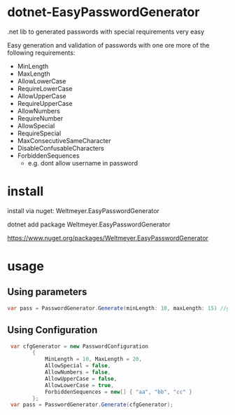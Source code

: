 # dotnet-EasyPasswordGenerator
.net lib to generated passwords with special requirements very easy

Easy generation and validation of passwords with one ore more of the following requirements:
 - MinLength 
 - MaxLength
 - AllowLowerCase 
 - RequireLowerCase 
 - AllowUpperCase 
 - RequireUpperCase 
 - AllowNumbers 
 - RequireNumber 
 - AllowSpecial 
 - RequireSpecial 
 - MaxConsecutiveSameCharacter
 - DisableConfusableCharacters 
 - ForbiddenSequences
   -  e.g. dont allow username in password
 
# install
install via nuget: Weltmeyer.EasyPasswordGenerator 

dotnet add package Weltmeyer.EasyPasswordGenerator

https://www.nuget.org/packages/Weltmeyer.EasyPasswordGenerator

# usage
## Using parameters
 ```c#
var pass = PasswordGenerator.Generate(minLength: 10, maxLength: 15) //generates a Password with 10 to 15 characters, can container all characters
 ```
## Using Configuration
```c#
 var cfgGenerator = new PasswordConfiguration
        {
            MinLength = 10, MaxLength = 20,
            AllowSpecial = false,
            AllowNumbers = false,
            AllowUpperCase = false,
            AllowLowerCase = true,
            ForbiddenSequences = new[] { "aa", "bb", "cc" }
        };
 var pass = PasswordGenerator.Generate(cfgGenerator);
 ```
